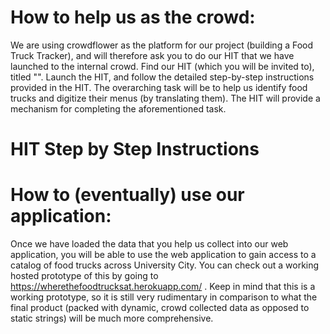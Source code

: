 # How to help us as the crowd:

We are using crowdflower as the platform for our project (building a Food Truck Tracker), and will therefore ask you to do our HIT that we have
launched to the internal crowd. 
Find our HIT (which you will be invited to), titled "".
Launch the HIT, and follow the detailed step-by-step instructions provided in the HIT. The overarching task will be to help us identify food trucks
and digitize their menus (by translating them). The HIT will provide a mechanism for completing the aforementioned task.

# HIT Step by Step Instructions



# How to (eventually) use our application:

Once we have loaded the data that you help us collect into our web application, you will be able to use the web application to gain access to a catalog of
food trucks across University City. You can check out a working hosted prototype of this by going to https://wherethefoodtrucksat.herokuapp.com/ . Keep in
mind that this is a working prototype, so it is still very rudimentary in comparison to what the final product (packed with dynamic, crowd collected data as opposed to static strings) will be much more comprehensive.	